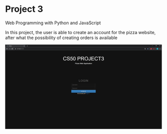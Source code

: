 # Project 3

</h1>Web Programming with Python and JavaScript</h1>

<p>In this project, the user is able to create an account for the pizza website, after what the possibility of creating orders is available </p>


![test](https://github.com/Lapson97/Pizza-Web-Application/blob/master/images/login.PNG?raw=true)

